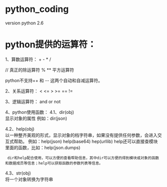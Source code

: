 # python_coding

version python 2.6

# python提供的运算符：

1、算数运算符： + - *  / 

//                真正的除运算符
% 
**                平方运算符

python不支持++ 和 -- 这两个自动和自减运算符。

2、关系运算符： < <= > >= == !=

3、逻辑运算符： and or not

4、python使用函数：
4.1、dir(obj)                      
     显示对象的属性 
     例如：dir(json)
  
4.2、help(obj)                     
     以一种整齐美观的形式，显示对象的档字符串，如果没有提供任何参数，会进入交互式帮助。 
     例如：help(json)      help(base64)   hep(urllib) 
     help还可以直接查模块里面的函数，比如：help(json.dumps)
  
     dir和help配合使用，可以方便的查看帮助信息，其中dir可以方便的得到模块或对象的函数和数据成员等信息；help可以获取函数的参数列表等信息。
  
4.3、str(obj)                       
     将一个对象转换为字符串            

